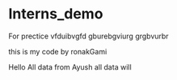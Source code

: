 # Interns_demo
For prectice
vfduibvgfd gburebgviurg grgbvurbr


this is my code by ronakGami


Hello All data from Ayush  all data will 